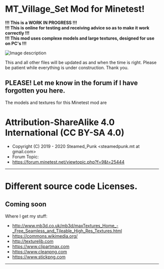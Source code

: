 # MT_Village_Set Mod for Minetest!

**!!! This is a WORK IN PROGRESS  !!!**<br>
**!!! This is online for testing and receiving advice so as to make it work correctly  !!!**<br>
**!!! This mod uses complexe models and large textures, designed for use on PC's  !!!**

![Image description](https://github.com/Steamed-Punk/MT_Village_Set/blob/main/screenshot.png)

This and all other files will be updated as and when the time is right. Please be patient while everything is under construction. Thank you.


PLEASE! Let me know in the forum if I have forgotten you here.
---------------------------------------------------------------------------

The models and textures for this Minetest mod are
# Attribution-ShareAlike 4.0 International (CC BY-SA 4.0)
- Copyright (C) 2019 - 2020 Steamed_Punk <steamedpunk.mt at gmail.com>
- Forum Topic:
- <https://forum.minetest.net/viewtopic.php?f=9&t=25444>

---------------------------------------------------------------------------
# Different source code Licenses.
Coming soon
---------------------------------------------------------------------------

Where I get my stuff:

- http://www.mb3d.co.uk/mb3d/maxTextures_Home_-_Free_Seamless_and_Tileable_High_Res_Textures.html
- https://commons.wikimedia.org/
- http://texturelib.com
- https://www.clipartmax.com
- https://www.cleanpng.com
- https://www.stickpng.com

---------------------------------------------------------------------------
